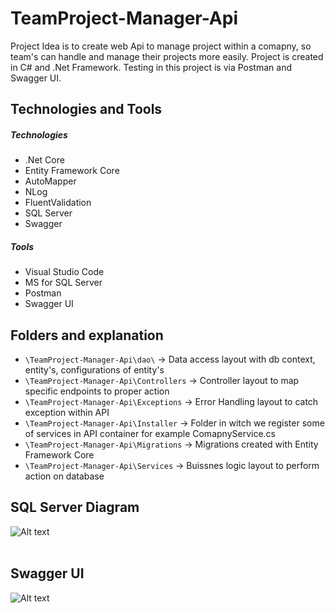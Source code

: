 ﻿# TeamProject-Manager-Api
Project Idea is to create web Api to manage project within a comapny, so team's can handle and manage their projects more easily.
Project is created in C# and .Net Framework. Testing in this project is via Postman and Swagger UI.


## Technologies and Tools

##### Technologies
* .Net Core
* Entity Framework Core
* AutoMapper
* NLog
* FluentValidation
* SQL Server
* Swagger

##### Tools
* Visual Studio Code
* MS for SQL Server
* Postman
* Swagger UI

## Folders and explanation

* `\TeamProject-Manager-Api\dao\` -> Data access layout with db context, entity's, configurations of entity's
* `\TeamProject-Manager-Api\Controllers` -> Controller layout to map specific endpoints to proper action
* `\TeamProject-Manager-Api\Exceptions` -> Error Handling layout to catch exception within API
* `\TeamProject-Manager-Api\Installer` -> Folder in witch we register some of services in API container for example ComapnyService.cs
* `\TeamProject-Manager-Api\Migrations` -> Migrations created with Entity Framework Core
* `\TeamProject-Manager-Api\Services` -> Buissnes logic layout to perform action on database

## SQL Server Diagram
![Alt text](https://github.com/MatthewKsc/TeamProject-Manager-Api/tree/master/TeamProject-Manager-Api/markdown/images/MSSQL.png "sqlServer")
<br>
<br>
## Swagger UI
![Alt text](https://github.com/MatthewKsc/TeamProject-Manager-Api/tree/master/TeamProject-Manager-Api/markdown/images/SwaggerUI.png "sqlServer")

